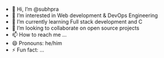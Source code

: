- 👋 Hi, I’m @subhpra
- 👀 I’m interested in Web development & DevOps Engineering
- 🌱 I’m currently learning Full stack development and C
- 💞️ I’m looking to collaborate on open source projects
- 📫 How to reach me ...
- 😄 Pronouns: he/him
- ⚡ Fun fact: ...

<!---
subhpra/subhpra is a ✨ special ✨ repository because its `README.md` (this file) appears on your GitHub profile.
You can click the Preview link to take a look at your changes.
--->
